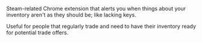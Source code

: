 Steam-related Chrome extension that alerts you when things about your inventory aren't as they should be; like lacking keys.

Useful for people that regularly trade and need to have their inventory ready for potential trade offers.
